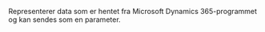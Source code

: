 Representerer data som er hentet fra Microsoft Dynamics 365-programmet og kan sendes som en parameter.